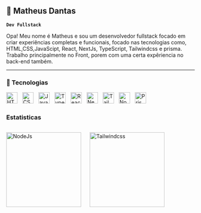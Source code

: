 ## 👾 Matheus Dantas

**`Dev Fullstack`**

Opa! Meu nome é Matheus e sou um desenvolvedor fullstack focado em criar experiências completas e funcionais, focado nas tecnologias como, HTML,CSS,JavaScipt, React, NextJs, TypeScript, Tailwindcss e prisma. Trabalho principalmente no Front, porem com uma certa expêriencia no back-end também.

---
### 👾 Tecnologias

<div>


<img
align="left"
alt="HTML"
title="HTML"
style="padding-right: 10px;"
width="30px"
src="https://cdn.jsdelivr.net/gh/devicons/devicon@latest/icons/html5/html5-original.svg"
/>


<img
align="left"
alt="CSS"
title="CSS"
style="padding-right: 10px;"
width="30px"
src="https://cdn.jsdelivr.net/gh/devicons/devicon@latest/icons/css3/css3-original.svg"
/>

<img
align="left"
alt="JavaScrip"
title="JavaScrip"
style="padding-right: 10px;"
width="30px"
src="https://cdn.jsdelivr.net/gh/devicons/devicon@latest/icons/javascript/javascript-original.svg"
/>

<img
align="left"
alt="Typescript"
title="TypeScript"
style="padding-right: 10px;"
width="30px"
src="https://cdn.jsdelivr.net/gh/devicons/devicon@latest/icons/typescript/typescript-original.svg"
/>

<img
align="left"
alt="React"
title="React"
style="padding-right: 10px;"
width="30px"
src="https://cdn.jsdelivr.net/gh/devicons/devicon@latest/icons/react/react-original.svg"
/>

<img
align="left"
alt="Nextjs"
title="Nextjs"
style="padding-right: 10px;"
width="30px"
src="https://cdn.jsdelivr.net/gh/devicons/devicon@latest/icons/nextjs/nextjs-original.svg" 
/>

<img
align="left"
alt="Tailwindcss"
title="Tailwindcss"
style="padding-right: 10px;"
width="30px"
src="https://cdn.jsdelivr.net/gh/devicons/devicon@latest/icons/tailwindcss/tailwindcss-original.svg"
/>

<img
align="left"
alt="NodeJs"
title="NodeJs"
style="padding-right: 10px;"
width="30px"
src="https://cdn.jsdelivr.net/gh/devicons/devicon@latest/icons/nodejs/nodejs-original.svg"
/>

<img
align="left"
alt="Prisma"
title="Prisma"
style="padding-right: 10px;"
width="30px"
src="https://cdn.jsdelivr.net/gh/devicons/devicon@latest/icons/prisma/prisma-original.svg"
/>
</div>

<br/>
<br/>

### Estatisticas

<div style="display: flex; flex-direction: row; gap: 10px;">

<img
align="left"
alt="NodeJs"
title="NodeJs"
style="padding-right: 10px;"
height="200"
src="https://github-readme-stats.vercel.app/api?username=Math3uso&show_icons=true&theme=radical"
/>
  
<img
align="left"
alt="Tailwindcss"
title="Tailwindcss"
style="padding-right: 10px;"
height="200"
src="https://github-readme-stats.vercel.app/api/top-langs/?username=Math3uso&theme=radical&custom_title=Tecnologías&layout=compact"
/>

</div>
